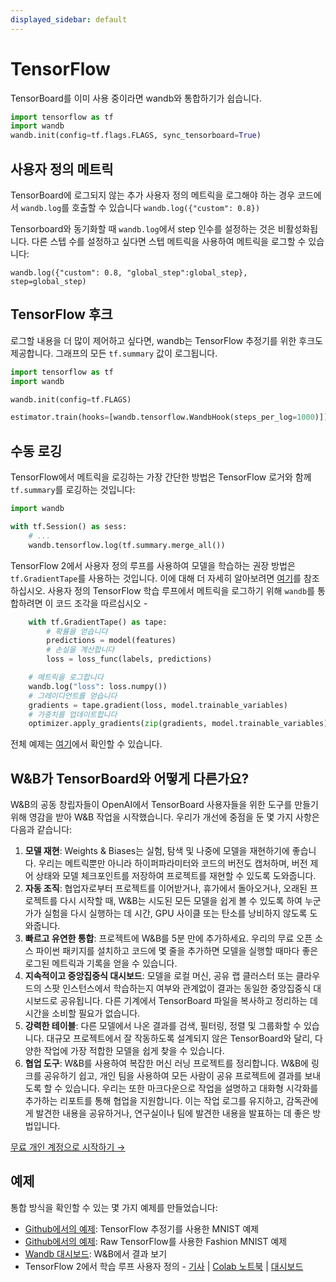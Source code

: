```yaml
---
displayed_sidebar: default
---
```


# TensorFlow

TensorBoard를 이미 사용 중이라면 wandb와 통합하기가 쉽습니다.

```python
import tensorflow as tf
import wandb
wandb.init(config=tf.flags.FLAGS, sync_tensorboard=True)
```

## 사용자 정의 메트릭

TensorBoard에 로그되지 않는 추가 사용자 정의 메트릭을 로그해야 하는 경우 코드에서 `wandb.log`를 호출할 수 있습니다 `wandb.log({"custom": 0.8}) `

Tensorboard와 동기화할 때 `wandb.log`에서 step 인수를 설정하는 것은 비활성화됩니다. 다른 스텝 수를 설정하고 싶다면 스텝 메트릭을 사용하여 메트릭을 로그할 수 있습니다:

`wandb.log({"custom": 0.8, "global_step":global_step}, step=global_step)`

## TensorFlow 후크

로그할 내용을 더 많이 제어하고 싶다면, wandb는 TensorFlow 추정기를 위한 후크도 제공합니다. 그래프의 모든 `tf.summary` 값이 로그됩니다.

```python
import tensorflow as tf
import wandb

wandb.init(config=tf.FLAGS)

estimator.train(hooks=[wandb.tensorflow.WandbHook(steps_per_log=1000)])
```

## 수동 로깅

TensorFlow에서 메트릭을 로깅하는 가장 간단한 방법은 TensorFlow 로거와 함께 `tf.summary`를 로깅하는 것입니다:

```python
import wandb

with tf.Session() as sess:
    # ...
    wandb.tensorflow.log(tf.summary.merge_all())
```

TensorFlow 2에서 사용자 정의 루프를 사용하여 모델을 학습하는 권장 방법은 `tf.GradientTape`를 사용하는 것입니다. 이에 대해 더 자세히 알아보려면 [여기](https://www.tensorflow.org/tutorials/customization/custom_training_walkthrough)를 참조하십시오. 사용자 정의 TensorFlow 학습 루프에서 메트릭을 로그하기 위해 `wandb`를 통합하려면 이 코드 조각을 따르십시오 -

```python
    with tf.GradientTape() as tape:
        # 확률을 얻습니다
        predictions = model(features)
        # 손실을 계산합니다
        loss = loss_func(labels, predictions)

    # 메트릭을 로그합니다
    wandb.log("loss": loss.numpy())
    # 그레이디언트를 얻습니다
    gradients = tape.gradient(loss, model.trainable_variables)
    # 가중치를 업데이트합니다
    optimizer.apply_gradients(zip(gradients, model.trainable_variables))
```

전체 예제는 [여기](https://www.wandb.com/articles/wandb-customizing-training-loops-in-tensorflow-2)에서 확인할 수 있습니다.

## W&B가 TensorBoard와 어떻게 다른가요?

W&B의 공동 창립자들이 OpenAI에서 TensorBoard 사용자들을 위한 도구를 만들기 위해 영감을 받아 W&B 작업을 시작했습니다. 우리가 개선에 중점을 둔 몇 가지 사항은 다음과 같습니다:

1. **모델 재현**: Weights & Biases는 실험, 탐색 및 나중에 모델을 재현하기에 좋습니다. 우리는 메트릭뿐만 아니라 하이퍼파라미터와 코드의 버전도 캡처하며, 버전 제어 상태와 모델 체크포인트를 저장하여 프로젝트를 재현할 수 있도록 도와줍니다.
2. **자동 조직**: 협업자로부터 프로젝트를 이어받거나, 휴가에서 돌아오거나, 오래된 프로젝트를 다시 시작할 때, W&B는 시도된 모든 모델을 쉽게 볼 수 있도록 하여 누군가가 실험을 다시 실행하는 데 시간, GPU 사이클 또는 탄소를 낭비하지 않도록 도와줍니다.
3. **빠르고 유연한 통합**: 프로젝트에 W&B를 5분 만에 추가하세요. 우리의 무료 오픈 소스 파이썬 패키지를 설치하고 코드에 몇 줄을 추가하면 모델을 실행할 때마다 좋은 로그된 메트릭과 기록을 얻을 수 있습니다.
4. **지속적이고 중앙집중식 대시보드**: 모델을 로컬 머신, 공유 랩 클러스터 또는 클라우드의 스팟 인스턴스에서 학습하는지 여부와 관계없이 결과는 동일한 중앙집중식 대시보드로 공유됩니다. 다른 기계에서 TensorBoard 파일을 복사하고 정리하는 데 시간을 소비할 필요가 없습니다.
5. **강력한 테이블**: 다른 모델에서 나온 결과를 검색, 필터링, 정렬 및 그룹화할 수 있습니다. 대규모 프로젝트에서 잘 작동하도록 설계되지 않은 TensorBoard와 달리, 다양한 작업에 가장 적합한 모델을 쉽게 찾을 수 있습니다.
6. **협업 도구**: W&B를 사용하여 복잡한 머신 러닝 프로젝트를 정리합니다. W&B에 링크를 공유하기 쉽고, 개인 팀을 사용하여 모든 사람이 공유 프로젝트에 결과를 보내도록 할 수 있습니다. 우리는 또한 마크다운으로 작업을 설명하고 대화형 시각화를 추가하는 리포트를 통해 협업을 지원합니다. 이는 작업 로그를 유지하고, 감독관에게 발견한 내용을 공유하거나, 연구실이나 팀에 발견한 내용을 발표하는 데 좋은 방법입니다.

[무료 개인 계정으로 시작하기 →](https://wandb.ai)

## 예제

통합 방식을 확인할 수 있는 몇 가지 예제를 만들었습니다:

* [Github에서의 예제](https://github.com/wandb/examples/blob/master/examples/tensorflow/tf-estimator-mnist/mnist.py): TensorFlow 추정기를 사용한 MNIST 예제
* [Github에서의 예제](https://github.com/wandb/examples/blob/master/examples/tensorflow/tf-cnn-fashion/train.py): Raw TensorFlow를 사용한 Fashion MNIST 예제
* [Wandb 대시보드](https://app.wandb.ai/l2k2/examples-tf-estimator-mnist/runs/p0ifowcb): W&B에서 결과 보기
* TensorFlow 2에서 학습 루프 사용자 정의 - [기사](https://www.wandb.com/articles/wandb-customizing-training-loops-in-tensorflow-2) | [Colab 노트북](https://colab.research.google.com/drive/1JCpAbjkCFhYMT7LCQ399y35TS3jlMpvM) | [대시보드](https://app.wandb.ai/sayakpaul/custom_training_loops_tf)